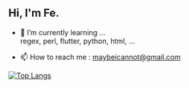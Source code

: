 ## Hi, I'm Fe.

<!--
**FeHeap/FeHeap** is a ✨ _special_ ✨ repository because its `README.md` (this file) appears on your GitHub profile.

Here are some ideas to get you started:
-->
<!-- - 🔭 I’m currently working on ... -->
- 🌱 I’m currently learning ...<br>
     regex, perl, flutter, python, html, ...
<!-- - 👯 I’m looking to collaborate on ...
- 🤔 I’m looking for help with ...
- 💬 Ask me about ... -->
- 📫 How to reach me : maybeicannot@gmail.com
<!-- - 😄 Pronouns: Fe
- ⚡ Fun fact: N -->

[![Top Langs](https://github-readme-stats.vercel.app/api/top-langs/?username=FeHeap&layout=compact)](https://github.com/anuraghazra/github-readme-stats)

